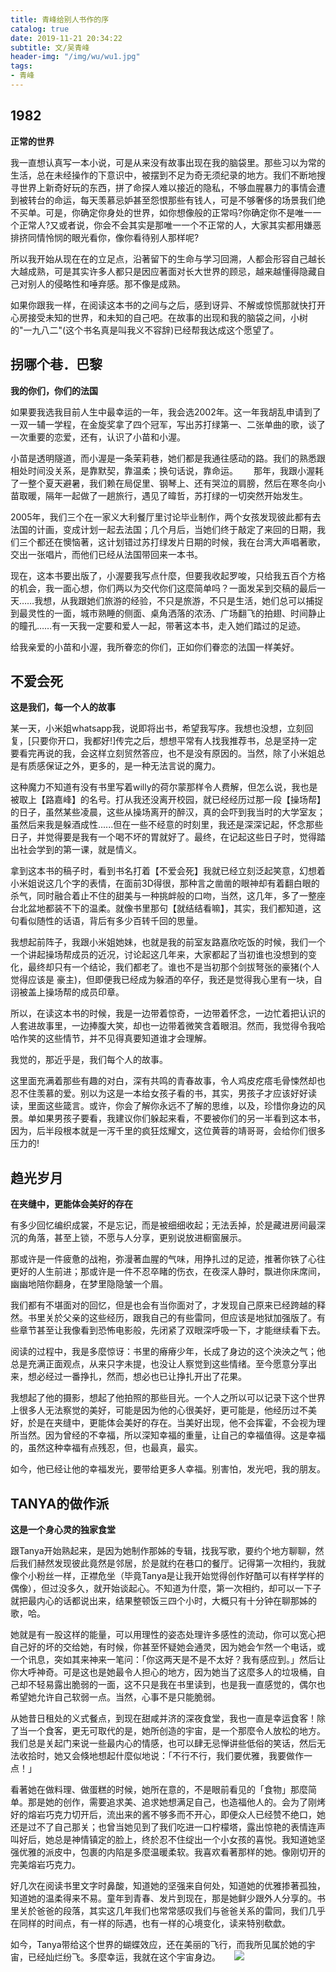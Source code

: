 ```yaml
---
title: 青峰给别人书作的序
catalog: true
date: 2019-11-21 20:34:22
subtitle: 文/吴青峰
header-img: "/img/wu/wu1.jpg"
tags:
- 青峰
---
```


## 1982

**正常的世界**

我一直想认真写一本小说，可是从来没有故事出现在我的脑袋里。那些习以为常的生活，总在未经操作的下意识中，被摆到不足为奇无须纪录的地方。我们不断地搜寻世界上新奇好玩的东西，拼了命探人难以接近的隐私，不够血腥暴力的事情会遭到被转台的命运，每天羡慕忌妒甚至怨恨那些有钱人，可是不够奢侈的场景我们绝不买单。可是，你确定你身处的世界，如你想像般的正常吗?你确定你不是唯一一个正常人?又或者说，你会不会其实是那唯一一个不正常的人，大家其实都用嫌恶排挤同情怜悯的眼光看你，像你看待别人那样呢?

所以我开始从现在在的立足点，沿著留下的生命与学习回溯，人都会形容自己越长大越成熟，可是其实许多人都只是因应著面对长大世界的顾忌，越来越懂得隐藏自己对别人的侵略性和唾弃感。那不像是成熟。

如果你跟我一样，在阅读这本书的之间与之后，感到讶异、不解或惊慌那就快打开心房接受未知的世界，和未知的自己吧。在故事的出现和我的脑袋之间，小树的"一九八二"(这个书名真是叫我义不容辞)已经帮我达成这个愿望了。

## 拐哪个巷．巴黎

**我的你们，你们的法国**

如果要我选我目前人生中最幸运的一年，我会选2002年。这一年我胡乱申请到了一双一辅一学程，在金旋奖拿了四个冠军，写出苏打绿第一、二张单曲的歌，谈了一次重要的恋爱，还有，认识了小苗和小渥。　　

小苗是透明隧道，而小渥是一条茉莉巷，她们都是我通往感动的路。我们的熟悉跟相处时间没关系，是靠默契，靠温柔；换句话说，靠命运。　　 那年，我跟小渥耗了一整个夏天避暑，我们赖在局促里、钢琴上、还有哭泣的肩膀，然后在寒冬向小苗取暖，隔年一起做了一趟旅行，遇见了暐哲，苏打绿的一切突然开始发生。

2005年，我们三个在一家义大利餐厅里讨论毕业制作，两个女孩发现彼此都有去法国的计画，变成计划一起去法国；几个月后，当她们终于敲定了来回的日期，我们三个都还在懊恼著，这计划错过苏打绿发片日期的时候，我在台湾大声唱著歌，交出一张唱片，而他们已经从法国带回来一本书。

现在，这本书要出版了，小渥要我写点什麼，但要我收起罗唆，只给我五百个方格的机会，我一面心想，你们两以为交代你们这麼简单吗？一面发呆到交稿的最后一天……我想，从我跟她们旅游的经验，不只是旅游，不只是生活，她们总可以捕捉到最灵性的一面，城市熟睡的侧面、桌角洒落的浓汤、广场翻飞的拍翅、时间静止的瞳孔……有一天我一定要和爱人一起，带著这本书，走入她们踏过的足迹。

给我亲爱的小苗和小渥，我所眷恋的你们，正如你们眷恋的法国一样美好。
　　
## 不爱会死
**这是我们，每一个人的故事**

某一天，小米姐whatsapp我，说即将出书，希望我写序。我想也没想，立刻回复，[只要你开口，我都好!]传完之后，想想平常有人找我推荐书，总是坚持一定要看完再说的我，会这样立刻贸然答应，也不是没有原因的。当然，除了小米姐总是有质感保证之外，更多的，是一种无法言说的魔力。

这种魔力不知道有没有书里写着willy的荷尔蒙那样令人费解，但怎么说，我也是被取上【路嘉峰】的名号。打从我还没离开校园，就已经经历过那一段【操场帮】的日子，虽然某些凌晨，这些从操场离开的醉汉，真的会吓到我当时的大学室友；虽然后来我是躲酒成性......但在一些不经意的时刻里，我还是深深记起，怀念那些日子，并觉得要是我有一个喝不坏的胃就好了。最终，在记起这些日子时，觉得踏出社会学到的第一课，就是情义。

拿到这本书的稿子时，看到书名打着【不爱会死】我就已经立刻泛起笑意，幻想着小米姐说这几个字的表情，在面前3D得很，那种言之凿凿的眼神却有着翻白眼的杀气，同时融合着止不住的甜美与一种挑衅般的口吻，当然，这几年，多了一整座台北盆地都装不下的温柔。就像书里那句【就结结看嘛】，其实，我们都知道，这句看似随性的话语，背后有多少百转千回的思量。

我想起前阵子，我跟小米姐她妹，也就是我的前室友路嘉欣吃饭的时候，我们一个一个讲起操场帮成员的近况，讨论起这几年来，大家都起了当初谁也没想到的变化，最终却只有一个结论，我们都老了。谁也不是当初那个剑拔弩张的豪猪(个人觉得应该是 豪主)，但即便我已经成为躲酒的卒仔，我还是觉得我心里有一块，自诩被盖上操场帮的成员印章。

所以，在读这本书的时候，我是一边带着惊奇，一边带着怀念，一边忙着把认识的人套进故事里，一边捧腹大笑，却也一边带着微笑含着眼泪。然而，我觉得令我哈哈作笑的这些情节，并不见得真要知道谁才会理解。

我觉的，那近乎是，我们每个人的故事。

这里面充满着那些有趣的对白，深有共鸣的青春故事，令人鸡皮疙瘩毛骨悚然却也忍不住羡慕的爱。别以为这是一本给女孩子看的书，其实，男孩子才应该好好读读，里面这些箴言。或许，你会了解你永远不了解的思维，以及，珍惜你身边的风景。单如果男孩子要看，我建议你们躲起来看，不要被你们的另一半看到这本书，因为，后半段根本就是一泻千里的疯狂炫耀文，这位黄蓉的靖哥哥，会给你们很多压力的!

## 趋光岁月

**在夹缝中，更能体会美好的存在**

有多少回忆编织成裳，不是忘记，而是被细细收起；无法丢掉，於是藏进房间最深沉的角落，甚至上锁，不愿与人分享，更别说放进橱窗展示。

那或许是一件疲惫的战袍，弥漫著血腥的气味，用挣扎过的足迹，推著你铁了心往更好的人生前进；那或许是一件不忍卒睹的伤衣，在夜深人静时，飘进你床席间，幽幽地陪你翻身，在梦里隐隐皱一个眉。

我们都有不堪面对的回忆，但是也会有当你面对了，才发现自己原来已经跨越的释然。书里关於父亲的这些经历，跟我自己的有些雷同，但应该是地狱加强版了。有些章节甚至让我像看到恐怖电影般，先闭紧了双眼深呼吸一下，才能继续看下去。

阅读的过程中，我是多麼惊讶：书里的瘠瘠少年，长成了身边的这个泱泱之气；他总是充满正面观点，从来只字未提，也没让人察觉到这些情绪。至今愿意分享出来，想必经过一番挣扎，然而，想必也已让挣扎开出了花果。

我想起了他的摄影，想起了他拍照的那些目光。一个人之所以可以记录下这个世界上很多人无法察觉的美好，可能是因为他的心很美好，更可能是，他经历过不美好，於是在夹缝中，更能体会美好的存在。当美好出现，他不会挥霍，不会视为理所当然。因为曾经的不幸福，所以深知幸福的重量，让自己的幸福值得。这是幸福的，虽然这种幸福有点残忍，但，也最真，最实。

如今，他已经让他的幸福发光，要带给更多人幸福。别害怕，发光吧，我的朋友。

## TANYA的做作派

**这是一个身心灵的独家食堂**

跟Tanya开始熟起来，是因为她制作那姊的专辑，找我写歌，要约个地方聊聊，然后我们赫然发现彼此竟然是邻居，於是就约在巷口的餐厅。记得第一次相约，我就像个小粉丝一样，正襟危坐（毕竟Tanya是让我开始觉得创作好酷可以有样学样的偶像），但过没多久，就开始谈起心。不知道为什麼，第一次相约，却可以一下子就把最内心的话都说出来，结果整顿饭三四个小时，大概只有十分钟在聊那姊的歌，哈。

她就是有一股这样的能量，可以用理性的姿态处理许多感性的流动，你可以宽心把自己好的坏的交给她，有时候，你甚至怀疑她会通灵，因为她会乍然一个电话，或一个讯息，突如其来神来一笔问：「你这两天是不是不太好？我有感应到。」然后让你大呼神奇。可是这也是她最令人担心的地方，因为她当了这麼多人的垃圾桶，自己却不轻易露出脆弱的一面，这不只是我在书里读到，也是我一直感觉的，偶尔也希望她允许自己软弱一点。当然，心事不是只能脆弱。

从她昔日租处的义式餐点，到现在甜咸并济的深夜食堂，我也一直是幸运食客！除了当一个食客，更无可取代的是，她所创造的宇宙，是一个那麼令人放松的地方。我们总是关起门来说一些最内心的情感，也可以肆无忌惮讲些低俗的笑话，然后无法收拾时，她又会倏地想起什麼似地说：「不行不行，我们要优雅，我要做作一点！」

看著她在做料理、做蛋糕的时候，她所在意的，不是眼前看见的「食物」那麼简单。那是她的创作，需要追求美、追求她想满足自己，也造福他人的。会为了刚烤好的熔岩巧克力切开后，流出来的酱不够多而不开心，即便众人已经赞不绝口，她还是过不了自己那关；也曾当她见到了我们吃进一口柠檬塔，露出惊艳的表情连声叫好后，她总是神情镇定的脸上，终於忍不住绽出一个小女孩的喜悦。我知道她坚强优雅的派皮中，包裹的内陷是多麼温暖柔软。我喜欢看著那样的她。像刚切开的完美熔岩巧克力。

好几次在阅读书里文字时鼻酸，知道她的坚强来自何处，知道她的优雅掺著孤独，知道她的温柔得来不易。童年到青春、发片到现在，那是她鲜少跟外人分享的。书里关於爸爸的段落，其实这几年我们也常常感叹我们与爸爸关系的雷同，我们几乎在同样的时间点，有一样的际遇，也有一样的心境变化，读来特别欷歔。

如今，Tanya带给这个世界的蝴蝶效应，还在美丽的飞行，而我所见属於她的宇宙，已经灿烂纷飞。多麼幸运，我就在这个宇宙身边。
　
![](https://tva1.sinaimg.cn/large/006y8mN6gy1g95xvszcauj30hs0a8wez.jpg)

